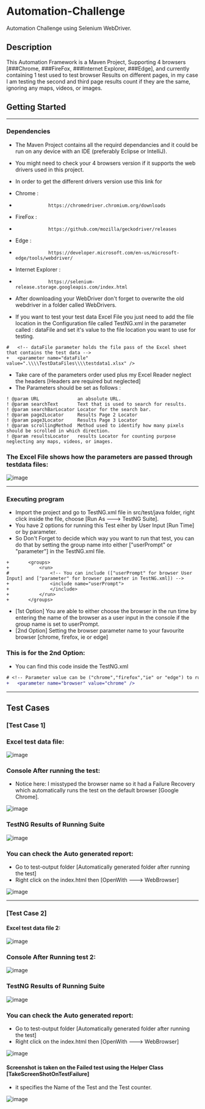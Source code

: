# Automation-Challenge
Automation Challenge using Selenium WebDriver.

## Description

This Automation Framework is a Maven Project, Supporting 4 browsers [###Chrome, ###FireFox, ###Internet Explorer, ###Edge], and currently containing 1 test used to test browser Results on different pages, in my case I am testing the second and third page results count if they are the same, ignoring any maps, videos, or images. 

## Getting Started

---

### Dependencies

* The Maven Project contains all the requird dependancies and it could be run on any device with an IDE (preferably Eclipse or IntelliJ).
* You might need to check your 4 browsers version if it supports the web drivers used in this project.
* In order to get the different drivers version use this link for
* Chrome : 
*                 https://chromedriver.chromium.org/downloads
* FireFox : 
*                 https://github.com/mozilla/geckodriver/releases
* Edge : 
*                 https://developer.microsoft.com/en-us/microsoft-edge/tools/webdriver/
* Internet Explorer : 
*                 https://selenium-release.storage.googleapis.com/index.html

* After downloading your WebDriver don't forget to overwrite the old webdriver in a folder called WebDrivers.


* If you want to test your test data Excel File you just need to add the file location in the Configuration file called TestNG.xml in the parameter called : dataFile and set it's value to the file location you want to use for testing.
```
#	<!-- dataFile parameter holds the file pass of the Excel sheet that contains the test data -->
+	<parameter name="dataFile" value=".\\\\TestDataFiles\\\\testdata1.xlsx" />
```

* Take care of the parameters order used plus my Excel Reader neglect the headers [Headers are required but neglected]
* The Parameters should be set as follows :
```
! @param URL              an absolute URL.
! @param searchText       Text that is used to search for results.
! @param searchBarLocator Locator for the search bar.
! @param page2Locator     Results Page 2 Locator
! @param page3Locator     Results Page 3 Locator
! @param scrollingMethod  Method used to identify how many pixels should be scrolled in which direction.
! @param resultsLocator   results Locator for counting purpose neglecting any maps, videos, or images.
```

### The Excel File shows how the parameters are passed through testdata files:

![image](https://user-images.githubusercontent.com/33814335/122887765-81dcd380-d341-11eb-8223-5e4cc8d9535e.png)


---

### Executing program

* Import the project and go to TestNG.xml file in src/test/java folder, right click inside the file, choose [Run As ---> TestNG Suite].
* You have 2 options for running this Test eiher by User Input [Run Time] or by parameter.
* So Don't Forget to decide which way you want to run that test, you can do that by setting the group name into either ["userPrompt" or "parameter"] in the TestNG.xml file.
```
+		<groups>
+			<run>
#				<!-- You can include (["userPrompt" for browser User Input] and ["parameter" for browser parameter in TestNG.xml]) -->
+				<include name="userPrompt">
+				</include>
+			</run>
+		</groups>
```

* [1st Option] You are able to either choose the browser in the run time by entering the name of the browser as a user input in the console if the group name is set to userPrompt.
* [2nd Option] Setting the browser parameter name to your favourite browser [chrome, firefox, ie or edge]

### This is for the 2nd Option: 
* You can find this code inside the TestNG.xml
```diff
# <!-- Parameter value can be ("chrome","firefox","ie" or "edge") to run on any browser in case of parameter group -->
+	<parameter name="browser" value="chrome" />
```
---

## Test Cases
### [Test Case 1]

### Excel test data file:

![image](https://user-images.githubusercontent.com/33814335/122881791-d54c2300-d33b-11eb-98a7-37b1931d4315.png)

### Console After running the test:
* Notice here:  I misstyped the browser name so it had a Failure Recovery which automatically runs the test on the default browser [Google Chrome]. 

![image](https://user-images.githubusercontent.com/33814335/122885674-94560d80-d33f-11eb-9092-3e34083f5bc2.png)

### TestNG Results of Running Suite

![image](https://user-images.githubusercontent.com/33814335/122885740-a46ded00-d33f-11eb-9866-467a3ac2a642.png)

### You can check the Auto generated report:
* Go to test-output folder [Automatically generated folder after running the test]
* Right click on the index.html then [OpenWith ---> WebBrowser]

![image](https://user-images.githubusercontent.com/33814335/122882250-48ee3000-d33c-11eb-8042-ad474023c909.png)

---

### [Test Case 2]

#### Excel test data file 2:

![image](https://user-images.githubusercontent.com/33814335/122884484-805ddc00-d33e-11eb-8f6c-fffe2786de26.png)

### Console After Running test 2:

![image](https://user-images.githubusercontent.com/33814335/122886215-0dedfb80-d340-11eb-9bdf-d7123f1da57e.png)

### TestNG Results of Running Suite

![image](https://user-images.githubusercontent.com/33814335/122886329-2827d980-d340-11eb-8c17-5baccd8ee36a.png)

### You can check the Auto generated report:
* Go to test-output folder [Automatically generated folder after running the test]
* Right click on the index.html then [OpenWith ---> WebBrowser]

![image](https://user-images.githubusercontent.com/33814335/122886621-6a511b00-d340-11eb-93da-5e636f08b4af.png)

#### Screenshot is taken on the Failed test using the Helper Class [TakeScreenShotOnTestFailure]
* it specifies the Name of the Test and the Test counter.

![image](https://user-images.githubusercontent.com/33814335/122887024-c3b94a00-d340-11eb-8bc0-19fa04b47f57.png)


